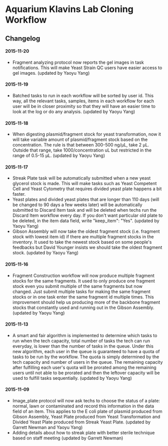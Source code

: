 Aquarium Klavins Lab Cloning Workflow
===
Changelog
---
#### 2015-11-20
* Fragment analyzing protocol now reports the gel images in task notifications. This will make Yeast Strain QC users have easier access to gel images. (updated by Yaoyu Yang)

#### 2015-11-19
* Batched tasks to run in each workflow will be sorted by user id. This way, all the relevant tasks, samples, items in each workflow for each user will be in closer proximity so that they will have an easier time to look at the log or do any analysis. (updated by Yaoyu Yang)

#### 2015-11-18
* When digesting plasmid/fragment stock for yeast transformation, now it will take variable amount of plasmid/fragment stock based on the concentration. The rule is that between 300-500 ng/µL, take 2 µL. Outside that range, take 1000/concentration uL but restricted in the range of 0.5-15 µL. (updated by Yaoyu Yang)

#### 2015-11-17
* Streak Plate task will be automatically submitted when a new yeast glycerol stock is made. This will make tasks such as Yeast Competent Cell and Yeast Cytometry that requires divided yeast plate happens a bit faster.
* Yeast plates and divided yeast plates that are longer than 110 days (will be changed to 90 days a few weeks later) will be automatically submitted to Discard Item task and will be deleted when techs run the Discard Item workflow every day. If you don't want particular old plate to be deleted, in the item data field, write "keep_item": "Yes". (updated by Yaoyu Yang)
* Gibson Assembly will now take the oldest fragment stock (i.e. fragment stock with lowest item id) if there are multiple fragment stocks in the inventory. It used to take the newest stock based on some people's feedbacks but David Younger insists we should take the oldest fragment stock. (updated by Yaoyu Yang)

#### 2015-11-16
* Fragment Construction workflow will now produce multiple fragment stocks for the same fragments. It used to only produce one fragment stock even you submit multiple of the same fragments but now changed. Just submit multiple tasks for making the same fragment stocks or in one task enter the same fragment id multiple times. This improvement should help us producing more of the backbone fragment stocks that constantly used and running out in the Gibson Assembly. (updated by Yaoyu Yang)

#### 2015-11-13
* A smart and fair algorithm is implemented to determine which tasks to run when the tech capacity, total number of tasks the tech can run everyday, is lower than the number of tasks in the queue. Under this new algorithm, each user in the queue is guaranteed to have a quota of tasks to be run by the workflow. The quota is simply determined by the tech capacity and number of users in the queue. The remaining capacity after fulfilling each user's quota will be prorated among the remaining users until not able to be prorated and then the leftover capacity will be used to fulfill tasks sequentially. (updated by Yaoyu Yang)

#### 2015-11-09
* Image_plate protocol will now ask techs to choose the status of a plate: normal, lawn or contaminated and record this information in the data field of an item. This applies to the E coli plate of plasmid produced from Gibson Assembly, Yeast Plate produced from Yeast Transformation and Divided Yeast Plate produced from Streak Yeast Plate. (updated by Garrett Newman and Yaoyu Yang)
* Adding details about how to streak plate with better sterile technique based on staff meeting (updated by Garrett Newman)
